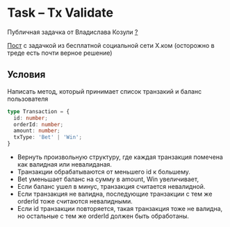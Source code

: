 # Task – Tx Validate

Публичная задачка от Владислава Козули [?](https://www.youtube.com/watch?v=pfyn8dgPBUg)

[Пост](https://twitter.com/vladkozulya/status/1755209744057299174/photo/1) с задачкой из бесплатной социальной сети Х.ком (осторожно в треде есть почти верное решение)

## Условия

Написать метод, который принимает список транзакий и баланс пользователя 

```typescript
type Transaction = {
  id: number;
  orderId: number;
  amount: number;
  txType: 'Bet' | 'Win';
}
```

- Вернуть произвольную структуру, где каждая транзакция помечена как валидная или невалиданая.
- Транзакции обрабатываются от меньшего id к большему.
- Bet уменьшает баланс на сумму в amount,  Win увеличивает,
- Если баланс ушел в минус, транзакция считается невалидной.
- Если транзакция не валидна, последующие транзакции с тем же orderId тоже считаются невалидными.
- Если id транзакции повторяется, такая транзакция тоже не валидна, но остальные с тем же orderId должен быть обработаны.


